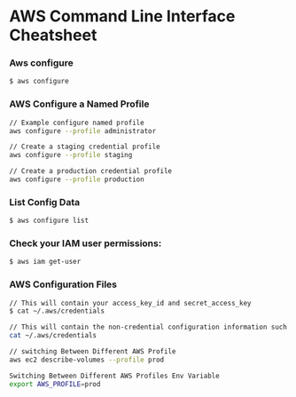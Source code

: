 
# AWS Command Line Interface Cheatsheet

### Aws configure

```sh
$ aws configure
```

### AWS Configure a Named Profile
```sh
// Example configure named profile
aws configure --profile administrator

// Create a staging credential profile
aws configure --profile staging

// Create a production credential profile
aws configure --profile production
```

### List Config Data
```sh
$ aws configure list
```

### Check your IAM user permissions:
```sh
$ aws iam get-user
```

### AWS Configuration Files

```sh
// This will contain your access_key_id and secret_access_key
$ cat ~/.aws/credentials
```

```sh
// This will contain the non-credential configuration information such as region and output
cat ~/.aws/credentials
```

```sh
// switching Between Different AWS Profile
aws ec2 describe-volumes --profile prod
```

```sh
Switching Between Different AWS Profiles Env Variable
export AWS_PROFILE=prod
```
